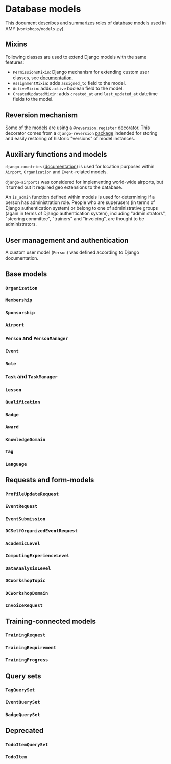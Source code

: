 # Database models

This document describes and summarizes roles of database models used in AMY
(`workshops/models.py`).

## Mixins

Following classes are used to extend Django models with the same features:

* `PermissionsMixin`: Django mechanism for extending custom user classes,
see [documentation](https://docs.djangoproject.com/en/1.11/topics/auth/customizing/#custom-users-and-permissions).
* `AssignmentMixin`: adds `assigned_to` field to the model.
* `ActiveMixin`: adds `active` boolean field to the model.
* `CreatedUpdatedMixin`: adds `created_at` and `last_updated_at` datetime
fields to the model.

## Reversion mechanism

Some of the models are using a `@reversion.register` decorator. This
decorator comes from a `django-reversion`
[package](https://django-reversion.readthedocs.io/en/stable/) indended for
storing and easily restoring of historic "versions" of model instances.

## Auxiliary functions and models

`django-countries`
([documentation](https://pypi.python.org/pypi/django-countries)) is used for
location purposes within `Airport`, `Organization` and
`Event`-related models.

`django-airports` was considered for implementing world-wide airports, but it turned out it required geo extensions to the database.

An `is_admin` function defined within models is used for determining if
a person has administration role. People who are superusers (in terms of
Django authentication system) or belong to one of administrative groups
(again in terms of Django authentication system), including
"administrators", "steering committee", "trainers" and "invoicing", are
thought to be administrators.

## User management and authentication

A custom user model (`Person`) was defined according to Django documentation.


## Base models

### `Organization`
### `Membership`
### `Sponsorship`
### `Airport`
### `Person` and `PersonManager`
### `Event`
### `Role`
### `Task` and `TaskManager`
### `Lesson`
### `Qualification`
### `Badge`
### `Award`
### `KnowledgeDomain`
### `Tag`
### `Language`

## Requests and form-models
### `ProfileUpdateRequest`
### `EventRequest`
### `EventSubmission`
### `DCSelfOrganizedEventRequest`
### `AcademicLevel`
### `ComputingExperienceLevel`
### `DataAnalysisLevel`
### `DCWorkshopTopic`
### `DCWorkshopDomain`
### `InvoiceRequest`

## Training-connected models
### `TrainingRequest`
### `TrainingRequirement`
### `TrainingProgress`

## Query sets
### `TagQuerySet`
### `EventQuerySet`
### `BadgeQuerySet`

## Deprecated
### `TodoItemQuerySet`
### `TodoItem`
